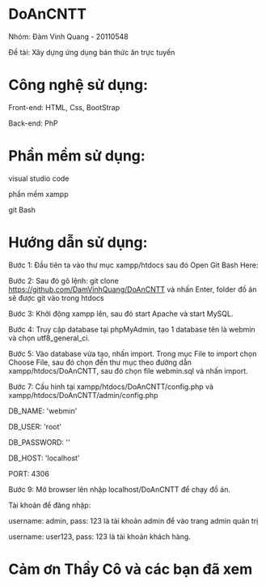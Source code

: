 # DoAnCNTT
Nhóm: Đàm Vinh Quang - 20110548

Đề tài: Xây dựng ứng dụng bán thức ăn trực tuyến
# Công nghệ sử dụng:
Front-end: HTML, Css, BootStrap

Back-end: PhP
# Phần mềm sử dụng:
visual studio code

phần mềm xampp 

git Bash
# Hướng dẫn sử dụng:
Bước 1: Đầu tiên ta vào thư mục xampp/htdocs sau đó Open Git Bash Here:

Bước 2: Sau đó gõ lệnh: git clone https://github.com/DamVinhQuang/DoAnCNTT và nhấn Enter, folder đồ án sẽ được git vào trong htdocs

Bước 3: Khởi động xampp lên, sau đó start Apache và start MySQL.

Bước 4: Truy cập database tại phpMyAdmin, tạo 1 database tên là webmin và chọn utf8_general_ci.

Bước 5: Vào database vừa tạo, nhấn import. Trong mục File to import chọn Choose File, sau đó chọn đến thư mục theo đường dẫn xampp/htdocs/DoAnCNTT, sau đó chọn file webmin.sql và nhấn import.

Bước 7: Cấu hình tại xampp/htdocs/DoAnCNTT/config.php và xampp/htdocs/DoAnCNTT/admin/config.php

DB_NAME: 'webmin'

DB_USER: 'root'

DB_PASSWORD: ''

DB_HOST: 'localhost'

PORT: 4306

Bước 9: Mở browser lên nhập localhost/DoAnCNTT để chạy đồ án.

Tài khoản để đăng nhập:

username: admin, pass: 123 là tài khoản admin để vào trang admin quản trị

username: user123, pass: 123 là tài khoản khách hàng.

# Cảm ơn Thầy Cô và các bạn đã xem
